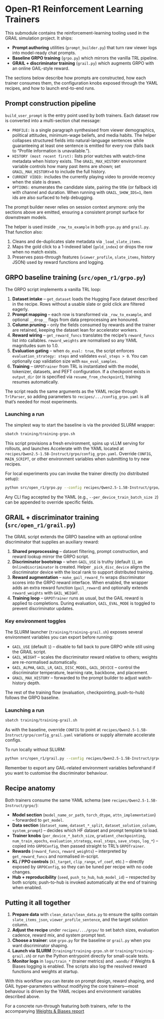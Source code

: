 # Open-R1 Reinforcement Learning Trainers

This submodule contains the reinforcement-learning tooling used in the GRAIL simulation project. It ships:

- **Prompt authoring** utilities (`prompt_builder.py`) that turn raw viewer logs into model-ready chat prompts.
- **Baseline GRPO training** (`grpo.py`) which mirrors the vanilla TRL pipeline.
- **GRAIL + discriminator training** (`grail.py`) which augments GRPO with an online GAIL-style reward.

The sections below describe how prompts are constructed, how each trainer consumes them, the configuration knobs exposed through the YAML recipes, and how to launch end-to-end runs.

## Prompt construction pipeline

`build_user_prompt` is the entry point used by both trainers. Each dataset row is converted into a multi-section chat message:

- `PROFILE:` is a single paragraph synthesised from viewer demographics, political attitudes, minimum-wage beliefs, and media habits. The helper collapses structured fields into natural-language sentences while guaranteeing at least one sentence is emitted for every row (falls back to “Profile information is unavailable.”).
- `HISTORY (most recent first):` lists prior watches with watch-time metadata when history exists. The `GRAIL_MAX_HISTORY` environment variable controls how many past items are shown; set `GRAIL_MAX_HISTORY=0` to include the full history.
- `CURRENT VIDEO:` includes the currently playing video to provide recency when the slate is drawn.
- `OPTIONS:` enumerates the candidate slate, pairing the title (or fallback id) with channel and duration. When running with `GRAIL_SHOW_IDS=1`, item ids are also surfaced to help debugging.

The prompt builder never relies on session context anymore: only the sections above are emitted, ensuring a consistent prompt surface for downstream models.

The helper is used inside `_row_to_example` in both `grpo.py` and `grail.py`. That function also:

1. Cleans and de-duplicates slate metadata via `_load_slate_items`.
2. Maps the gold click to a 1-indexed label (`gold_index`) or drops the row when no match exists.
3. Preserves pass-through features (`viewer_profile`, `slate_items`, history JSON) used by reward functions and logging.

## GRPO baseline training (`src/open_r1/grpo.py`)

The GRPO script implements a vanilla TRL loop:

1. **Dataset intake** – `get_dataset` loads the Hugging Face dataset described in the recipe. Rows without a usable slate or gold click are filtered eagerly.
2. **Prompt mapping** – each row is transformed via `_row_to_example`, and optional `__drop__` flags from data preprocessing are honoured.
3. **Column pruning** – only the fields consumed by rewards and the trainer are retained, keeping the dataset lean for accelerator workers.
4. **Reward wiring** – `get_reward_funcs` translates the recipe’s `reward_funcs` list into callables. `reward_weights` are normalised so any YAML magnitudes sum to 1.0.
5. **Evaluation gating** – when `do_eval: true`, the script enforces `evaluation_strategy: steps` and validates `eval_steps > 0`. You can optionally cap validation size with `max_eval_samples`.
6. **Training** – `GRPOTrainer` from TRL is instantiated with the model, tokenizer, datasets, and PEFT configuration. If a checkpoint exists in `output_dir` (or is specified via `resume_from_checkpoint`), training resumes automatically.

The script reads the same arguments as the YAML recipe through `TrlParser`, so adding parameters to `recipes/.../config_grpo.yaml` is all that’s needed for most experiments.

### Launching a run

The simplest way to start the baseline is via the provided SLURM wrapper:

```bash
sbatch training/training-grpo.sh
```

This script provisions a fresh environment, spins up vLLM serving for rollouts, and launches Accelerate with the YAML located at `recipes/Qwen2.5-1.5B-Instruct/grpo/config_grpo.yaml`. Override `CONFIG`, `MAIN_SCRIPT`, or other environment variables when submitting to try new recipes.

For local experiments you can invoke the trainer directly (no distributed setup):

```bash
python src/open_r1/grpo.py --config recipes/Qwen2.5-1.5B-Instruct/grpo/config_grpo.yaml
```

Any CLI flag accepted by the YAML (e.g., `--per_device_train_batch_size 2`) can be appended to override specific fields.

## GRAIL + discriminator training (`src/open_r1/grail.py`)

The GRAIL script extends the GRPO baseline with an optional online discriminator that supplies an auxiliary reward:

1. **Shared preprocessing** – dataset filtering, prompt construction, and reward lookup mirror the GRPO script.
2. **Discriminator bootstrap** – when `GAIL_USE` is truthy (default `1`), an `OnlineDiscriminator` is created. Helper `_pick_disc_device` aligns the discriminator device with the local rank to support distributed training.
3. **Reward augmentation** – `make_gail_reward_fn` wraps discriminator scores into the GRPO reward interface. When enabled, the wrapper adds an extra reward function (`gail_reward`) and optionally extends `reward_weights` with `GAIL_WEIGHT`.
4. **Training loop** – `GRPOTrainer` runs as usual, but the GAIL reward is applied to completions. During evaluation, `GAIL_EVAL_MODE` is toggled to prevent discriminator updates.

### Key environment toggles

The SLURM launcher (`training/training-grail.sh`) exposes several environment variables you can export before running:

- `GAIL_USE` (default `1`) – disable to fall back to pure GRPO while still using the GRAIL script.
- `GAIL_WEIGHT` – scales the discriminator reward relative to others; weights are re-normalised automatically.
- `GAIL_ALPHA`, `GAIL_LR`, `GAIL_DISC_MODEL`, `GAIL_DEVICE` – control the discriminator temperature, learning rate, backbone, and placement.
- `GRAIL_MAX_HISTORY` – forwarded to the prompt builder to adjust watch-history depth.

The rest of the training flow (evaluation, checkpointing, push-to-hub) follows the GRPO baseline.

### Launching a run

```bash
sbatch training/training-grail.sh
```

As with the baseline, override `CONFIG` to point at `recipes/Qwen2.5-1.5B-Instruct/grpo/config_grail.yaml` variations or supply alternate accelerate configs.

To run locally without SLURM:

```bash
python src/open_r1/grail.py --config recipes/Qwen2.5-1.5B-Instruct/grpo/config_grail.yaml
```

Remember to export any GAIL-related environment variables beforehand if you want to customise the discriminator behaviour.

## Recipe anatomy

Both trainers consume the same YAML schema (see `recipes/Qwen2.5-1.5B-Instruct/grpo/`):

- **Model section** (`model_name_or_path`, `torch_dtype`, `attn_implementation`) – forwarded to `get_model`.
- **Data section** (`dataset_name`, `dataset_*_split`, `dataset_solution_column`, `system_prompt`) – decides which HF dataset and prompt template to load.
- **Trainer knobs** (`per_device_*_batch_size`, `gradient_checkpointing`, `num_train_epochs`, `evaluation_strategy`, `eval_steps`, `save_steps`, `log_*`) – copied into `GRPOConfig`, then passed straight to TRL’s `GRPOTrainer`.
- **Rewards** (`reward_funcs`, `reward_weights`) – interpreted by `get_reward_funcs` and normalised in-script.
- **KL / PPO controls** (`kl_target`, `clip_range`, `vf_coef`, etc.) – directly exposed by `GRPOConfig`, so they can be tuned per recipe with no code changes.
- **Hub + reproducibility** (`seed`, `push_to_hub`, `hub_model_id`) – respected by both scripts; push-to-hub is invoked automatically at the end of training when enabled.

## Putting it all together

1. **Prepare data** with `clean_data/clean_data.py` to ensure the splits contain `slate_items_json`, `viewer_profile_sentence`, and the target solution column.
2. **Adjust the recipe** under `recipes/.../grpo/` to set batch sizes, evaluation cadence, reward mix, and system prompt text.
3. **Choose a trainer**: use `grpo.py` for the baseline or `grail.py` when you want discriminator shaping.
4. **Launch via SLURM** (`training/training-grpo.sh` or `training/training-grail.sh`) or run the Python entrypoint directly for small-scale tests.
5. **Monitor logs** in `logs/train_*` (trainer metrics) and `.wandb/` if Weights & Biases logging is enabled. The scripts also log the resolved reward functions and weights at startup.

With this workflow you can iterate on prompt design, reward shaping, and GAIL hyper-parameters without modifying the core trainers—most behaviour is driven by the YAML recipes and environment variables described above. 

For a concrete run-through featuring both trainers, refer to the accompanying [Weights & Biases report](https://wandb.ai/ogd3-princeton-university/grail/reports/GRAIL--VmlldzoxNDc2NDk2Mw?accessToken=t4hs02nleorgeuklpjtzganan4pizwxry6ld2c44t09nfxrmv1woks2xiy6fh0zy)
